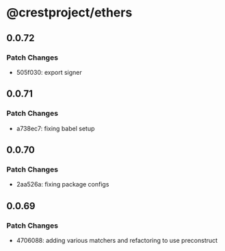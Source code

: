 # @crestproject/ethers

## 0.0.72

### Patch Changes

- 505f030: export signer

## 0.0.71

### Patch Changes

- a738ec7: fixing babel setup

## 0.0.70

### Patch Changes

- 2aa526a: fixing package configs

## 0.0.69

### Patch Changes

- 4706088: adding various matchers and refactoring to use preconstruct
